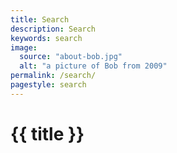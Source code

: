 ```yaml
---
title: Search
description: Search
keywords: search
image:
  source: "about-bob.jpg"
  alt: "a picture of Bob from 2009"
permalink: /search/
pagestyle: search
---
```


# {{ title }}

<script src="/pagefind/pagefind-ui.js"></script>
<div id="search"></div>
<script>
		window.addEventListener('DOMContentLoaded', (event) => {
				new PagefindUI({ element: "#search", showImages: false, sort: { date: "desc" } });
		});
</script>
